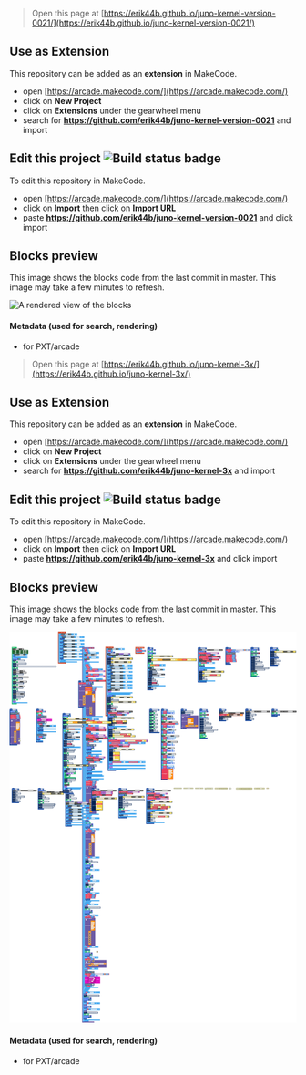  


> Open this page at [https://erik44b.github.io/juno-kernel-version-0021/](https://erik44b.github.io/juno-kernel-version-0021/)

## Use as Extension

This repository can be added as an **extension** in MakeCode.

* open [https://arcade.makecode.com/](https://arcade.makecode.com/)
* click on **New Project**
* click on **Extensions** under the gearwheel menu
* search for **https://github.com/erik44b/juno-kernel-version-0021** and import

## Edit this project ![Build status badge](https://github.com/erik44b/juno-kernel-version-0021/workflows/MakeCode/badge.svg)

To edit this repository in MakeCode.

* open [https://arcade.makecode.com/](https://arcade.makecode.com/)
* click on **Import** then click on **Import URL**
* paste **https://github.com/erik44b/juno-kernel-version-0021** and click import

## Blocks preview

This image shows the blocks code from the last commit in master.
This image may take a few minutes to refresh.

![A rendered view of the blocks](https://github.com/erik44b/juno-kernel-version-0021/raw/master/.github/makecode/blocks.png)

#### Metadata (used for search, rendering)

* for PXT/arcade
<script src="https://makecode.com/gh-pages-embed.js"></script><script>makeCodeRender("{{ site.makecode.home_url }}", "{{ site.github.owner_name }}/{{ site.github.repository_name }}");</script>



> Open this page at [https://erik44b.github.io/juno-kernel-3x/](https://erik44b.github.io/juno-kernel-3x/)

## Use as Extension

This repository can be added as an **extension** in MakeCode.

* open [https://arcade.makecode.com/](https://arcade.makecode.com/)
* click on **New Project**
* click on **Extensions** under the gearwheel menu
* search for **https://github.com/erik44b/juno-kernel-3x** and import

## Edit this project ![Build status badge](https://github.com/erik44b/juno-kernel-3x/workflows/MakeCode/badge.svg)

To edit this repository in MakeCode.

* open [https://arcade.makecode.com/](https://arcade.makecode.com/)
* click on **Import** then click on **Import URL**
* paste **https://github.com/erik44b/juno-kernel-3x** and click import

## Blocks preview

This image shows the blocks code from the last commit in master.
This image may take a few minutes to refresh.

![A rendered view of the blocks](https://github.com/erik44b/juno-kernel-3x/raw/master/.github/makecode/blocks.png)

#### Metadata (used for search, rendering)

* for PXT/arcade
<script src="https://makecode.com/gh-pages-embed.js"></script><script>makeCodeRender("{{ site.makecode.home_url }}", "{{ site.github.owner_name }}/{{ site.github.repository_name }}");</script>
